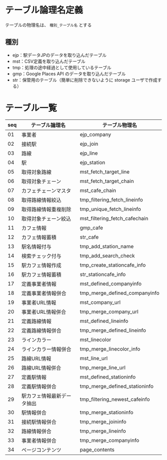 
# テーブル論理名定義
テーブルの物理名は、 `種別_テーブル名` とする

## 種別
- ejp：駅データJPのデータを取り込んだテーブル
- mst：CSV定義を取り込んだテーブル
- tmp：処理の途中経過として使用しているテーブル
- gmp：Google Places API のデータを取り込んだテーブル
- str：保管用のテーブル（簡単に削除できないように storage ユーザで作成する）


# テーブル一覧

| seq |       テーブル論理名       |        テーブル物理名         |
| --- | -------------------------- | ----------------------------- |
| 01  | 事業者                     | ejp_company                   |
| 02  | 接続駅                     | ejp_join                      |
| 03  | 路線                       | ejp_line                      |
| 04  | 駅                         | ejp_station                   |
| 05  | 取得対象路線               | mst_fetch_target_line         |
| 06  | 取得対象チェーン           | mst_fetch_target_chain        |
| 07  | カフェチェーンマスタ       | mst_cafe_chain                |
| 08  | 取得路線情報絞込           | tmp_filtering_fetch_lineinfo  |
| 09  | 取得路線情報重複削除       | tmp_unique_fetch_lineinfo     |
| 10  | 取得対象チェーン絞込       | mst_filtering_fetch_cafechain |
| 11  | カフェ情報                 | gmp_cafe                      |
| 12  | カフェ情報蓄積             | str_cafe                      |
| 13  | 駅名情報付与               | tmp_add_station_name          |
| 14  | 検索チェック付与           | tmp_add_search_check          |
| 15  | 駅カフェ情報作成           | tmp_create_stationcafe_info   |
| 16  | 駅カフェ情報蓄積           | str_stationcafe_info          |
| 17  | 定義事業者情報             | mst_defined_companyinfo       |
| 18  | 定義事業者情報併合         | tmp_merge_defined_companyinfo |
| 19  | 事業者URL情報              | mst_company_url               |
| 20  | 事業者URL情報併合          | tmp_merge_company_url         |
| 21  | 定義路線情報               | mst_defined_lineinfo          |
| 22  | 定義路線情報併合           | tmp_merge_defined_lineinfo    |
| 23  | ラインカラー               | mst_linecolor                 |
| 24  | ラインカラー情報併合       | tmp_merge_linecolor_info      |
| 25  | 路線URL情報                | mst_line_url                  |
| 26  | 路線URL情報併合            | tmp_merge_line_url            |
| 27  | 定義駅情報                 | mst_defined_stationinfo       |
| 28  | 定義駅情報併合             | tmp_merge_defined_stationinfo |
| 29  | 駅カフェ情報最新データ抽出 | tmp_filtering_newest_cafeinfo |
| 30  | 駅情報併合                 | tmp_merge_stationinfo         |
| 31  | 接続駅情報併合             | tmp_merge_joininfo            |
| 32  | 路線情報併合               | tmp_merge_lineinfo            |
| 33  | 事業者情報併合             | tmp_merge_companyinfo         |
| 34  | ページコンテンツ           | page_contents                 |

